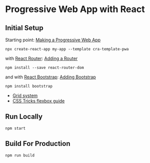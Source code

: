 # Progressive Web App with React

## Initial Setup

Starting point: [Making a Progressive Web App](https://create-react-app.dev/docs/making-a-progressive-web-app)
```shell
npx create-react-app my-app --template cra-template-pwa
```

with [React Router](https://reactrouter.com/en/main): [Adding a Router](https://create-react-app.dev/docs/adding-a-router)
```shell
npm install --save react-router-dom
```

and with [React Bootstrap](https://react-bootstrap.github.io/): [Adding Bootstrap](https://create-react-app.dev/docs/adding-bootstrap)
```shell
npm install bootstrap
```

- [Grid system](https://react-bootstrap.github.io/docs/layout/grid)
- [CSS Tricks flexbox guide](https://css-tricks.com/snippets/css/a-guide-to-flexbox/#flexbox-background)

## Run Locally

```shell
npm start
```

## Build For Production
```shell
npm run build
```
